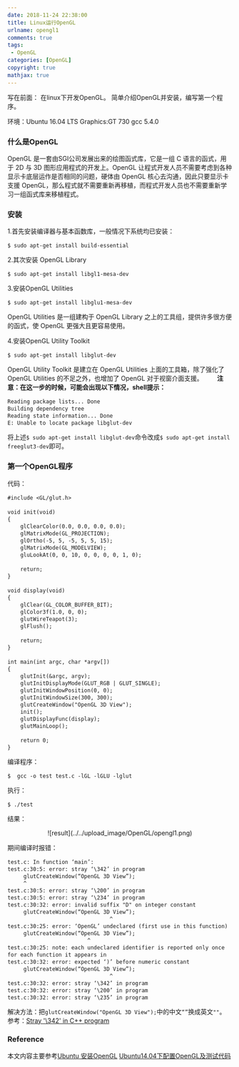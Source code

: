 ```yaml
---
date: 2018-11-24 22:38:00
title: Linux运行OpenGL
urlname: opengl1
comments: true
tags:
 - OpenGL
categories: [OpenGL]
copyright: true
mathjax: true
---
```



写在前面：
在linux下开发OpenGL。
简单介绍OpenGL并安装，编写第一个程序。

环境：Ubuntu 16.04 LTS
Graphics:GT 730
gcc 5.4.0

<!--more-->

### 什么是OpenGL

OpenGL 是一套由SGI公司发展出来的绘图函式库，它是一组 C 语言的函式，用于 2D 与 3D 图形应用程式的开发上。OpenGL 让程式开发人员不需要考虑到各种显示卡底层运作是否相同的问题，硬体由 OpenGL 核心去沟通，因此只要显示卡支援 OpenGL，那么程式就不需要重新再移植，而程式开发人员也不需要重新学习一组函式库来移植程式。

### 安装

1.首先安装编译器与基本函数库，一般情况下系统均已安装：
```
$ sudo apt-get install build-essential
```

2.其次安装 OpenGL Library
```
$ sudo apt-get install libgl1-mesa-dev
```

3.安装OpenGL Utilities
```
$ sudo apt-get install libglu1-mesa-dev
```

OpenGL Utilities 是一组建构于 OpenGL Library 之上的工具组，提供许多很方便的函式，使 OpenGL 更强大且更容易使用。

4.安装OpenGL Utility Toolkit
```
$ sudo apt-get install libglut-dev
```

OpenGL Utility Toolkit 是建立在 OpenGL Utilities 上面的工具箱，除了强化了 OpenGL Utilities 的不足之外，也增加了 OpenGL 对于视窗介面支援。
       
**注意：在这一步的时候，可能会出现以下情况，shell提示：**
```
Reading package lists... Done
Building dependency tree
Reading state information... Done
E: Unable to locate package libglut-dev
```
将上述`$ sudo apt-get install libglut-dev`命令改成`$ sudo apt-get install freeglut3-dev`即可。

### 第一个OpenGL程序

代码：
```
#include <GL/glut.h>

void init(void)
{
    glClearColor(0.0, 0.0, 0.0, 0.0);
    glMatrixMode(GL_PROJECTION);
    glOrtho(-5, 5, -5, 5, 5, 15);
    glMatrixMode(GL_MODELVIEW);
    gluLookAt(0, 0, 10, 0, 0, 0, 0, 1, 0);

    return;
}

void display(void)
{
    glClear(GL_COLOR_BUFFER_BIT);
    glColor3f(1.0, 0, 0);
    glutWireTeapot(3);
    glFlush();

    return;
}

int main(int argc, char *argv[])
{
    glutInit(&argc, argv);
    glutInitDisplayMode(GLUT_RGB | GLUT_SINGLE);
    glutInitWindowPosition(0, 0);
    glutInitWindowSize(300, 300);
    glutCreateWindow("OpenGL 3D View");
    init();
    glutDisplayFunc(display);
    glutMainLoop();

    return 0;
}
```

编译程序：
```
$  gcc -o test test.c -lGL -lGLU -lglut
```

执行：
```
$ ./test
```

结果：
<div align="center">
![result](../../upload_image/OpenGL/opengl1.png)
</div>


期间编译时报错：
```
test.c: In function ‘main’:
test.c:30:5: error: stray ‘\342’ in program
     glutCreateWindow(“OpenGL 3D View”);
     ^
test.c:30:5: error: stray ‘\200’ in program
test.c:30:5: error: stray ‘\234’ in program
test.c:30:32: error: invalid suffix "D" on integer constant
     glutCreateWindow(“OpenGL 3D View”);
                                ^
test.c:30:25: error: ‘OpenGL’ undeclared (first use in this function)
     glutCreateWindow(“OpenGL 3D View”);
                         ^
test.c:30:25: note: each undeclared identifier is reported only once for each function it appears in
test.c:30:32: error: expected ‘)’ before numeric constant
     glutCreateWindow(“OpenGL 3D View”);
                                ^
test.c:30:32: error: stray ‘\342’ in program
test.c:30:32: error: stray ‘\200’ in program
test.c:30:32: error: stray ‘\235’ in program
```

解决方法：把`glutCreateWindow("OpenGL 3D View");`中的中文`“”`换成英文`""`。
参考：[Stray '\342' in C++ program](https://stackoverflow.com/questions/2340930/stray-342-in-c-program)


### Reference
本文内容主要参考[Ubuntu 安装OpenGL](https://blog.csdn.net/zhangliang_571/article/details/25241911)
[Ubuntu14.04下配置OpenGL及测试代码](https://blog.csdn.net/fengbingchun/article/details/80150544)
